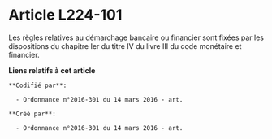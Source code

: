 # Article L224-101

Les règles relatives au démarchage bancaire ou financier sont fixées par les dispositions du chapitre Ier du titre IV du
livre III du code monétaire et financier.

**Liens relatifs à cet article**

	**Codifié par**:

	  - Ordonnance n°2016-301 du 14 mars 2016 - art.

	**Créé par**:

	  - Ordonnance n°2016-301 du 14 mars 2016 - art.
